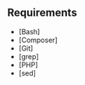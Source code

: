 Requirements
--------------------------------------------------------------------------------

 + [Bash]
 + [Composer]
 + [Git]
 + [grep]
 + [PHP]
 + [sed]

